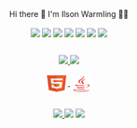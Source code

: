 <div align="center" height="30" width="40">
   Hi there 👋 I'm Ilson Warmling 👨‍💻 


  
  <div style="display: inline_block"><br>
      <a href="https://github.com/ilsonwar" target="_blank"><img src="https://img.shields.io/badge/Java-ED8B00?style=for-the-badge&logo=java&logoColor=white" target="_blank"></a>
    <a href="https://github.com/ilsonwar" target="_blank"><img src="https://img.shields.io/badge/MySQL-005C84?style=for-the-badge&logo=mysql&logoColor=white" target="_blank"></a>
    <a href="https://github.com/ilsonwar" target="_blank"><img src="https://img.shields.io/badge/Oracle-F80000?style=for-the-badge&logo=Oracle&logoColor=white" target="_blank"></a>
   <a href="https://github.com/ilsonwar" target="_blank"><img src="https://img.shields.io/badge/Spring-6DB33F?style=for-the-badge&logo=spring&logoColor=white" target="_blank"></a> 
     <a href="https://github.com/ilsonwar" target="_blank"><img src="https://img.shields.io/badge/Postman-FF6C37?style=for-the-badge&logo=Postman&logoColor=white" target="_blank"></a> 
    <a href="https://github.com/ilsonwar" target="_blank"><img src="https://img.shields.io/badge/Visual_Studio_Code-0078D4?style=for-the-badge&logo=visual%20studio%20code&logoColor=white" target="_blank"></a> 
    <a href="https://github.com/ilsonwar" target="_blank"><img src="https://img.shields.io/badge/IntelliJ_IDEA-000000.svg?style=for-the-badge&logo=intellij-idea&logoColor=white" target="_blank"></a> 
</div>
  
  ##

<div align="center">
  <a href="https://github.com/ilsonwar">
  <img height="150em" src="https://github-readme-stats.vercel.app/api?username=ilsonwar&theme=midnight-purple&include_all_commits=true&count_private=true&show_icons=true" >
  <img height="140em" src="https://github-readme-stats.vercel.app/api/top-langs/?username=ilsonwar&theme=midnight-purple&layout=compact&langs_count=10" >
  </div>
  
  <div style="display: inline_block"><br>
    <img align="center" alt="HtmlLogo" height="30" width="40" src="https://raw.githubusercontent.com/devicons/devicon/master/icons/html5/html5-original.svg">
      <img align="center" alt="Rafa-Js" height="30" width="40" src="https://raw.githubusercontent.com/devicons/devicon/master/icons/java/java-plain.svg"> 
  
</div>
    <div>

  
  ## 
  
 <div>
  <a href="https://instagram.com/ilsonwar" target="_blank">
    <img src="https://img.shields.io/badge/-Instagram-%23E4405F?style=for-the-badge&logo=instagram&logoColor=white">
    </a>
  <a href = "mailto:ilsonwarsc@gmail.com"><img src="https://img.shields.io/badge/-Gmail-%23333?style=for-the-badge&logo=gmail&logoColor=white" target="_blank"></a>
  <a href="https://www.linkedin.com/in/ilson-warmling-8498a0208/" target="_blank"><img src="https://img.shields.io/badge/-LinkedIn-%230077B5?style=for-the-badge&logo=linkedin&logoColor=white" target="_blank"></a> 
